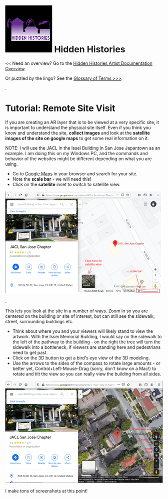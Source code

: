 
# ![Hidden Histories Logo](/images/hiddenhistories-logo.png) Hidden Histories 
<< Need an overview? Go to the [Hidden Histories Artist Documentation Overview](http://hiddenhistoriesjtown.org/documentation).

Or puzzled by the lingo? See the [Glossary of Terms >>>](https://github.com/Hidden-Histories/Public-Resources/blob/master/documentation/ARpoiseGlossary.md#-hidden-histories-artists).

.

# Tutorial: Remote Site Visit

If you are creating an AR layer that is to be viewed at a very specific site, it is important to understand the physical site itself. Even if you think you know and understand the site, **collect images** and look at the **satellite images of the site on google maps** to get some real information on it.

NOTE: I will use the JACL in the Issei Building in San Jose Japantown as an example. I am doing this on my Windows PC, and the commands and behavior of the websites might be different depending on what you are using.

- Go to [Google Maps](https://www.google.com/maps) in your browser and search for your site.
- Note the **scale bar** - we will need this!
- Click on the **satellite** inset to switch to satellite view.

![googlemaps_SatelliteIcon-ScaleBar](images/googlemaps_SatelliteIcon-ScaleBar.png)


.

This lets you look at the site in a number of ways. Zoom in so you are centered on the building or site of interest, but can still see the sidewalk, street, surrounding buildings etc. 
- Think about where you and your viewers will likely stand to view the artwork. With the Issei Memorial Building, I would say on the sidewalk to the left of the pathway to the building - on the right the tree will turn the sidewalk into a bottleneck, if viewers are standing here and pedestrians need to get past.
- Click on the 3D button to get a bird's eye view of the 3D modeling.
- Use the arrows to the sides of the compass to rotate large amounts - or better yet, Control+Left-Mouse-Drag (sorry, don't know on a Mac!) to rotate and tilt the view so you can really view the building from all sides.

![googlemaps_rotate-3D-zoom](images/googlemaps_rotate-3D-zoom.png)



I make tons of screenshots at this point!




